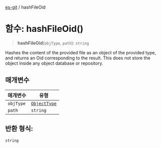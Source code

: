 [es-git](../globals.md) / hashFileOid

# 함수: hashFileOid()

> **hashFileOid**(`objType`, `path`): `string`

Hashes the content of the provided file as an object of the provided type,
and returns an Oid corresponding to the result. This does not store the object
inside any object database or repository.

## 매개변수

| 매개변수 | 유형 |
| ------ | ------ |
| `objType` | [`ObjectType`](../enumerations/ObjectType.md) |
| `path` | `string` |

## 반환 형식:

`string`
